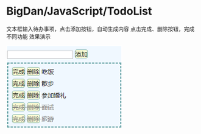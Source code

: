 # BigDan/JavaScript/TodoList
文本框输入待办事项，点击添加按钮，自动生成内容
点击完成、删除按钮，完成不同功能
效果演示

![Image text](https://github.com/BigDannnnn/img-folder/blob/master/list.png)
